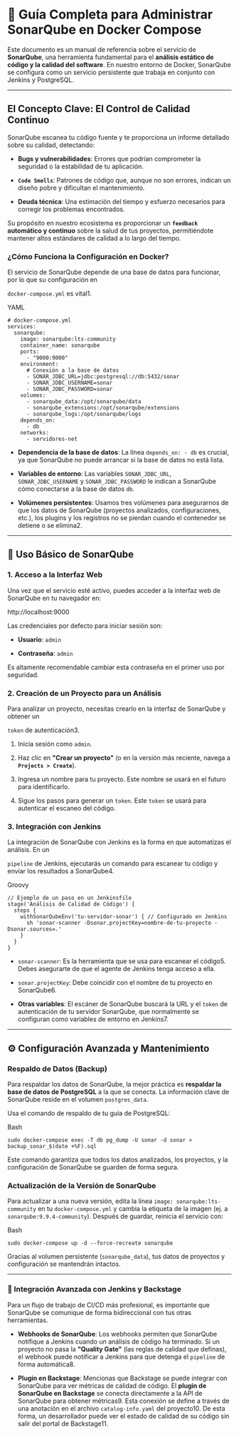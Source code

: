 # 🔎 Guía Completa para Administrar SonarQube en Docker Compose

Este documento es un manual de referencia sobre el servicio de **SonarQube**, una herramienta fundamental para el **análisis estático de código y la calidad del software**. En nuestro entorno de Docker, SonarQube se configura como un servicio persistente que trabaja en conjunto con Jenkins y PostgreSQL.

---

## El Concepto Clave: El Control de Calidad Continuo

SonarQube escanea tu código fuente y te proporciona un informe detallado sobre su calidad, detectando:

- **Bugs y vulnerabilidades**: Errores que podrían comprometer la seguridad o la estabilidad de tu aplicación.
    
- **`Code Smells`**: Patrones de código que, aunque no son errores, indican un diseño pobre y dificultan el mantenimiento.
    
- **Deuda técnica**: Una estimación del tiempo y esfuerzo necesarios para corregir los problemas encontrados.
    

Su propósito en nuestro ecosistema es proporcionar un **`feedback` automático y continuo** sobre la salud de tus proyectos, permitiéndote mantener altos estándares de calidad a lo largo del tiempo.

### ¿Cómo Funciona la Configuración en Docker?

El servicio de SonarQube depende de una base de datos para funcionar, por lo que su configuración en

`docker-compose.yml` es vital1.

YAML

```
# docker-compose.yml
services:
  sonarqube:
    image: sonarqube:lts-community
    container_name: sonarqube
    ports:
      - "9000:9000"
    environment:
      # Conexión a la base de datos
      - SONAR_JDBC_URL=jdbc:postgresql://db:5432/sonar
      - SONAR_JDBC_USERNAME=sonar
      - SONAR_JDBC_PASSWORD=sonar
    volumes:
      - sonarqube_data:/opt/sonarqube/data
      - sonarqube_extensions:/opt/sonarqube/extensions
      - sonarqube_logs:/opt/sonarqube/logs
    depends_on:
      - db
    networks:
      - servidores-net
```

- **Dependencia de la base de datos**: La línea `depends_on: - db` es crucial, ya que SonarQube no puede arrancar si la base de datos no está lista.
    
- **Variables de entorno**: Las variables `SONAR_JDBC_URL`, `SONAR_JDBC_USERNAME` y `SONAR_JDBC_PASSWORD` le indican a SonarQube cómo conectarse a la base de datos `db`.
    
- **Volúmenes persistentes**: Usamos tres volúmenes para asegurarnos de que los datos de SonarQube (proyectos analizados, configuraciones, etc.), los plugins y los registros no se pierdan cuando el contenedor se detiene o se elimina2.
    

---

## 🚀 Uso Básico de SonarQube

### 1. Acceso a la Interfaz Web

Una vez que el servicio esté activo, puedes acceder a la interfaz web de SonarQube en tu navegador en:

http://localhost:9000

Las credenciales por defecto para iniciar sesión son:

- **Usuario**: `admin`
    
- **Contraseña**: `admin`
    

Es altamente recomendable cambiar esta contraseña en el primer uso por seguridad.

### 2. Creación de un Proyecto para un Análisis

Para analizar un proyecto, necesitas crearlo en la interfaz de SonarQube y obtener un

`token` de autenticación3.

1. Inicia sesión como `admin`.
    
2. Haz clic en **"Crear un proyecto"** (o en la versión más reciente, navega a **`Projects > Create`**).
    
3. Ingresa un nombre para tu proyecto. Este nombre se usará en el futuro para identificarlo.
    
4. Sigue los pasos para generar un `token`. Este `token` se usará para autenticar el escaneo del código.
    

### 3. Integración con Jenkins

La integración de SonarQube con Jenkins es la forma en que automatizas el análisis. En un

`pipeline` de Jenkins, ejecutarás un comando para escanear tu código y enviar los resultados a SonarQube4.

Groovy

```
// Ejemplo de un paso en un Jenkinsfile
stage('Análisis de Calidad de Código') {
  steps {
    withSonarQubeEnv('tu-servidor-sonar') { // Configurado en Jenkins
      sh 'sonar-scanner -Dsonar.projectKey=nombre-de-tu-proyecto -Dsonar.sources=.'
    }
  }
}
```

- `sonar-scanner`: Es la herramienta que se usa para escanear el código5. Debes asegurarte de que el agente de Jenkins tenga acceso a ella.
    
- `sonar.projectKey`: Debe coincidir con el nombre de tu proyecto en SonarQube6.
    
- **Otras variables**: El escáner de SonarQube buscará la URL y el `token` de autenticación de tu servidor SonarQube, que normalmente se configuran como variables de entorno en Jenkins7.
    

---

## ⚙️ Configuración Avanzada y Mantenimiento

### Respaldo de Datos (Backup)

Para respaldar los datos de SonarQube, la mejor práctica es **respaldar la base de datos de PostgreSQL** a la que se conecta. La información clave de SonarQube reside en el volumen `postgres_data`.

Usa el comando de respaldo de tu guía de PostgreSQL:

Bash

```
sudo docker-compose exec -T db pg_dump -U sonar -d sonar > backup_sonar_$(date +%F).sql
```

Este comando garantiza que todos los datos analizados, los proyectos, y la configuración de SonarQube se guarden de forma segura.

### Actualización de la Versión de SonarQube

Para actualizar a una nueva versión, edita la línea `image: sonarqube:lts-community` en tu `docker-compose.yml` y cambia la etiqueta de la imagen (ej. a `sonarqube:9.9.4-community`). Después de guardar, reinicia el servicio con:

Bash

```
sudo docker-compose up -d --force-recreate sonarqube
```

Gracias al volumen persistente (`sonarqube_data`), tus datos de proyectos y configuración se mantendrán intactos.

---

### 🔗 Integración Avanzada con Jenkins y Backstage

Para un flujo de trabajo de CI/CD más profesional, es importante que SonarQube se comunique de forma bidireccional con tus otras herramientas.

- **Webhooks de SonarQube**: Los webhooks permiten que SonarQube notifique a Jenkins cuando un análisis de código ha terminado. Si un proyecto no pasa la  **"Quality Gate"** (las reglas de calidad que definas), el webhook puede notificar a Jenkins para que detenga el `pipeline` de forma automática8.
    
- **Plugin en Backstage**: Mencionas que Backstage se puede integrar con SonarQube para ver métricas de calidad de código. El **plugin de SonarQube en Backstage** se conecta directamente a la API de SonarQube para obtener métricas9. Esta conexión se define a través de una anotación en el archivo  `catalog-info.yaml` del proyecto10. De esta forma, un desarrollador puede ver el estado de calidad de su código sin salir del portal de Backstage11.
